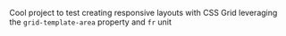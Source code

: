Cool project to test creating responsive layouts with CSS Grid leveraging the `grid-template-area` property and `fr` unit
